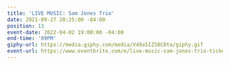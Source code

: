```yaml
---
title: 'LIVE MUSIC: Sam Jones Trio'
date: 2021-09-27 20:25:00 -04:00
position: 13
event-date: 2022-04-02 19:00:00 -04:00
end-time: '09PM'
giphy-url: https://media.giphy.com/media/V49a5IZS8C8ta/giphy.gif
event-url: https://www.eventbrite.com/e/live-music-sam-jones-trio-tickets-275342676357
---
```


